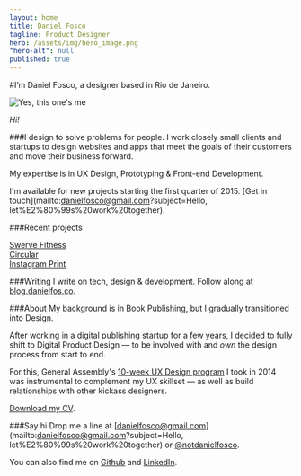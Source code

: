 ```yaml
---
layout: home
title: Daniel Fosco
tagline: Product Designer
hero: /assets/img/hero_image.png
"hero-alt": null
published: true
---
```


#I’m <span class="accent">Daniel Fosco</span>, a designer based in Rio de Janeiro.

![Yes, this one's me](http://i.imgur.com/GMkqnNn.jpg)

<em>Hi!</em>

###I design to solve problems for people.
I work closely small clients and startups to design websites and apps that meet the goals of their customers and move their business forward.

My expertise is in <span class="accent">UX Design</span>, <span class="accent">Prototyping</span> & <span class="accent">Front-end Development</span>.

I'm available for new projects starting the first quarter of 2015. [Get in touch](mailto:danielfosco@gmail.com?subject=Hello, let%E2%80%99s%20work%20together).

###Recent projects
<div class="button-wrap">
    <a href="{{ site.url }}/swerve-app">
        <div class="btn">
            Swerve Fitness
        </div>
    </a>
</div>

<div class="button-wrap">
    <a href="{{ site.url }}/circular-app">
        <div class="btn">
            Circular
        </div>
    </a>
</div>

<div class="button-wrap">
    <a href="{{ site.url }}/instagram-print">
        <div class="btn">
            Instagram Print
        </div>
    </a>    
</div>

###Writing
I write on tech, design & development. Follow along at [blog.danielfos.co](http://blog.danielfos.co/).

###About
My background is in Book Publishing, but I gradually transitioned into Design.

After working in a digital publishing startup for a few years, I decided to fully shift to Digital Product Design — to be involved with and *own* the design process from start to end.

For this, General Assembly's <a href="https://generalassemb.ly/education/user-experience-design-immersive/new-york-city" target="_blank">10-week UX Design program</a> I took in 2014 was instrumental to complement my UX skillset — as well as build relationships with other kickass designers.

<a href="http://f.cl.ly/items/1J352y0G2r3w313J3v3M/cv_danielfosco.pdf" target="_blank">Download my CV</a>.

###Say hi
Drop me a line at [danielfosco@gmail.com](mailto:danielfosco@gmail.com?subject=Hello, let%E2%80%99s%20work%20together) or [@notdanielfosco](https://www.twitter.com/notdanielfosco). 

You can also find me on [Github](https://github.com/dfosco) and [LinkedIn](https://www.linkedin.com/in/danielfosco/en).